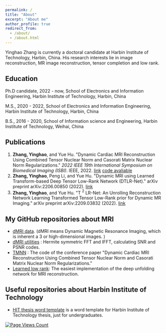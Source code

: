```yaml
---
permalink: /
title: "About"
excerpt: "About me"
author_profile: true
redirect_from: 
  - /about/
  - /about.html
---
```


Yinghao Zhang is currently a doctoral candidate at Harbin Institute of Technology, Harbin, China.  His research interests lie in image reconstruction, MR image reconstruction, tensor completion and low rank.

## Education 

Ph.D candidate, 2022 - now, School of Electronics and Information Engineering, Harbin Institute of Technology, Harbin, China

M.S., 2020 - 2022, School of Electronics and Information Engineering, Harbin Institute of Technology, Harbin, China

B.S., 2016 - 2020, School of Information science and Engineering, Harbin Institute of Technology, Weihai, China

## Publications

1. **Zhang, Yinghao**, and Yue Hu. "Dynamic Cardiac MRI Reconstruction Using Combined Tensor Nuclear Norm and Casorati Matrix Nuclear Norm Regularizations." *2022 IEEE 19th International Symposium on Biomedical Imaging (ISBI)*. IEEE, 2022. [link](https://ieeexplore.ieee.org/abstract/document/9761409) [code avaliable](https://github.com/yhao-z/TMNN)
2. **Zhang, Yinghao**, Peng Li, and Yue Hu. "Dynamic MRI using Learned Transform-based Deep Tensor Low-Rank Network (DTLR-Net)." arXiv preprint arXiv:2206.00850 (2022). [link](https://arxiv.org/abs/2206.00850)
3. **Zhang, Yinghao**, and Yue Hu. "T $^ 2$ LR-Net: An Unrolling Reconstruction Network Learning Transformed Tensor Low-Rank prior for Dynamic MR Imaging." arXiv preprint arXiv:2209.03832 (2022). [link](https://arxiv.org/abs/2209.03832)

## My GitHub repositories about MRI

* [dMRI data](https://github.com/yhao-z/dMRI-Data). (dMRI means Dynamic Magnetic Resonance Imaging, which is inherent a 3 or high-dimensional images. )
* [dMRI utilities](https://github.com/yhao-z/dMRI-utils) : Hermite symmetric FFT and IFFT, calculating SNR and PSNR codes.
* [TMNN](https://github.com/yhao-z/TMNN) : The code of the conference paper "Dynamic Cardiac MRI Reconstruction Using Combined Tensor Nuclear Norm and Casorati Matrix Nuclear Norm Regularizations."
* [Learned low rank](https://github.com/yhao-z/Learned-Low-Rank): The easiest implementation of the deep unfolding network for MRI reconstruction.

## Useful repositories about Harbin Institute of Technology

* [HIT thesis word template](https://github.com/yhao-z/HIT-thesis-template-word) is a word template for Harbin Institute of Technology thesis, just for undergraduates.


[![Page Views Count](https://badges.toozhao.com/badges/01G2XYMD6XJQSGWSH5VBHJQS9N/blue.svg)](https://badges.toozhao.com/stats/01G2XYMD6XJQSGWSH5VBHJQS9N "Get your own page views count badge on badges.toozhao.com")
